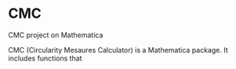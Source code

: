 # CMC
CMC project on Mathematica

CMC (Circularity Mesaures Calculator) is a Mathematica package. It includes functions that 

